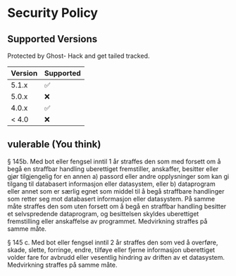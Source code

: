 # Security Policy

## Supported Versions

Protected by Ghost- Hack and get tailed tracked.

| Version | Supported          |
| ------- | ------------------ |
| 5.1.x   | :white_check_mark: |
| 5.0.x   | :x:                |
| 4.0.x   | :white_check_mark: |
| < 4.0   | :x:                |

## vulerable (You think)

§ 145b. Med bot eller fengsel inntil 1 år straffes den som med forsett om å begå en straffbar handling uberettiget fremstiller, anskaffer, besitter eller gjør tilgjengelig for en annen
a)	passord eller andre opplysninger som kan gi tilgang til databasert informasjon eller datasystem, eller
b)	dataprogram eller annet som er særlig egnet som middel til å begå straffbare handlinger som retter seg mot databasert informasjon eller datasystem. På samme måte straffes den som uten forsett om å begå en straffbar handling besitter et selvspredende dataprogram, og besittelsen skyldes uberettiget fremstilling eller anskaffelse av programmet.
Medvirkning straffes på samme måte.

§ 145 c. Med bot eller fengsel inntil 2 år straffes den som ved å overføre, skade, slette, forringe, endre, tilføye eller fjerne informasjon uberettiget volder fare for avbrudd eller vesentlig hindring av driften av et datasystem.
Medvirkning straffes på samme måte.
